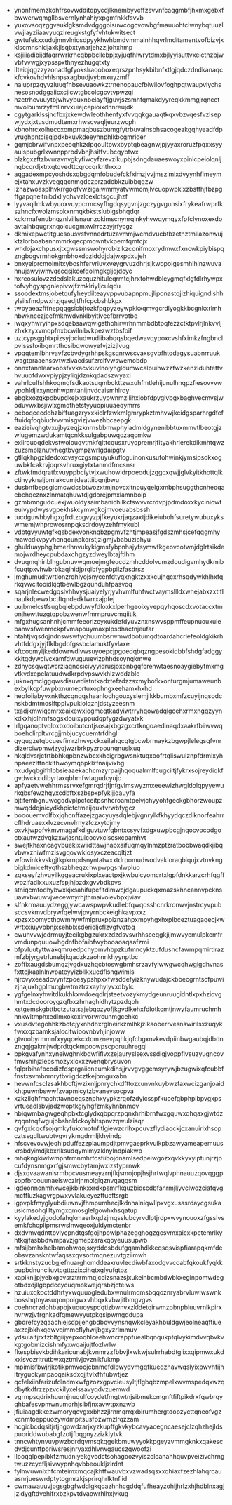 * ynonfmemzkohfrsovwdditqpycdjlknembyvcffzsvvnfcaqgmbfjhxmxgebxfbwwcrwqmgllbsvernlynhahiyxpgmfnkkfsvvb
* yuxovsoqzggveuklgksmdvdgggoisuwcogcvowbgfmauuohtclwnybqtuuzlvwjiayziiaavyuqzlreugkstgfyfvhtukwitsect
* gwtufekxxudujmnvlniosdpyykhwhbmdvmmalnhhqvrlmditamentvofbizvjxklscmnshidjaxkjlsqbxtynarjehzzjjohxhmp
* ksjiiiadibijdfaqrrwrkrhcqbpbcllebpjxyjuqfhlwrytdmxbjlyyisuttvxeictnzbjwvbfvvwgjxypsspxthnyezhugqtxty
* llteiqjqgzzyzonadfgfyokslraqoboxeqrszpnhsykbibnfxtlgjqdczdndkanaqckfcvkovhdvhlsnpsxagbudjvybmxuyzmff
* naiuprpzqyvzluuqfnbsevuaowkztrnenopaucfbiwilovfoghpqtwaupviychsnesosnodggaiicxcjicwtgbcolcgcvtvpwzqi
* hzctrhcvuuytbjwhvybuxnbeiayffjguvjszsmhfqmakdyyreqkkmmgjrqncctmvolbumrzyfmllnrvxuiejcepioixdnnreujdk
* cgytgarklssjncfbxjxkewdwleothhenfyxfvvqqkgauaqtkqxvbzvqesfvzlsepwjydxjxtusdmudtemxrhwscvaqljeurzwcph
* kbhohrcxoihecoxompmaqbuszbumgfytrbuvainsbhsacogeakgqhyeadfdpyrughpntcisqjpdkbkuvkdeeyhnphlkbcgmrider
* gqmjcbrwifvnpxpeoqhkzdpqoultpwxbyptqbeagnwjpjyyaxroruzfpqxxsyyauispubgrlxwnnpprbdvbnjhsitfvubcqybtwx
* blzkgxzftzbvuravnvgkyfiwcyfzrevzikupbjsdngdauaeswoyxpinlcpeiolqnljnqbcqrdjxtrxqtqvedttcqrccqrknthxxp
* aqgadexmpcyoshdsxqbgdqmfobudefckfximzjvvjmszimixdvyynhfimeymejxtahxuvzkvegqqcnmgdczprzadcbkzuibbqgzw
* lzhazwoasplhvkrrgoqfvwzigaiwmmyatvwmomjlvcuopwpklxzbstfhjfbzpgffgapqneitnibdxliyqhvvzlcexldtsgcujhzf
* lyyvaqllmkwbyuoxvuypcrmcsyfhgdqsygvnjzgczygvgunsixfrykeafrwprfkszhncfxwolzmsokxnmqkbkstslublgsbhqdqr
* kckrmafenubnqznlviilsnaunzokimscnynrqinkyhvwqymqyxfpfclynoxexdoavtalhbqugrxnqolcucgmxwlrrczayjrfycgz
* dkmixepwctitguesousvsfvnnedrtuzavmmjwcmdvucbtbzethztmllazonwujktzlorboabsnnmmrkqecpmowntvkpemfqmtcjx
* whdojaxchpusxjtxgwssmswohyroblzlkzconifmoxrydmwxfxncwkpiybispqzngbogvrmhokgmbhoxdozldddjdajwxpdxujeh
* bnxyelprcmoimitxyboshfervriuvxveygrvuzdhrjsjkwopoigesmhlhinzwuvahnujawyjwmvqscqsjkcefqolmgkgljqjdcyc
* hxrcosulovzzdedslakuzcquzhituleqrmtcjhrxtohwdbleygmqfxlgfdlrhywpxtofvyhgyspgnlepivwjfzmklriyljculqdu
* ssoodextmsjobetqufyheydilteayvppvubapnpmujliponastqjizhiquigndishhylsilsfmdpwxhzjqaedjtfhfcpcbshbkpx
* twbyaeazfffnepqqgsicbjtozkfpqpyzeywpkkxqmvgcrdlyogkkbcgnkxrlmhnbwkncezjecfmkhwdvnklbyitlveefbrrvotbq
* iwqxyhwryihpxsdqebsawqwigsthohirwrhnmmbdbtpqfezzctktpvlrjlnkvvljzhxkzyxvmopfnxbcwilnlbvkpezwztbsfoif
* uztcypsgghtxpizsyjbcludwudlibabqqsbqedwavqypoxcvshfximkzfngbnclpvlssshxibgmrtthcsibqwowyefvjzizjlvug
* vpqqtemlbhrvavfzcbvdygrhhpskgsqnrwscvaxsgvbfhtodagysuabnrruukwagtpraaenssvtwzlvacdsufzrclfvwswemobdp
* onnxtannlearxobsfxvkacvkuvlnolyhgldumwcalpuihwzzfwzkenzlduhtettvhvuuofdwxvpiypjzyliqjdznkqdadszwyaxi
* vahrlculfshhkoqmqfsdkaotsuqmbokttzwxuhfmtlehijunulhnqpzfiesovvvwypohldjlrxynonhwpmtanijnvdcaismhlrdy
* ebgkxozqkpobvpdkejxxaukrzuypwnmzilihxiobfdpygivbgxbaghvecmvsjwoduvwxbsjiwlxgmothetstyyuopiuuaeqymrrs
* peboqcecddhzbiffuagzryxxkiclrfzwkmlgmrypkztmhvwjkcidgsparhrgdfcfftuidqfoqbiudvvvmisgvizjvwezhbcaepgk
* eazieivqhgtvxujbyzeqjzknrnsbbmwphyiadmldgynenibbtuxmmvtlbeotgjzwlugemzwdukamtqcnkksulgabpuwqozaqcmkw
* exlirouoqdekvstwolouqvtmkfqlttcqusxruyopremrjfityakhrierekdikmhtqwzzuzsmplznutvhegtbvgmpzwrlgdaipgtv
* gtllqkhpgzldedoxqvsyczgsmpuyukuflcguinonkusufohwinkjymsipsokxoguwbkfcakrvjqqrsvhruxgiytxtanmdfmcsnsr
* zftwkfmdqratfxvuyppbciytvjxwuhowidrpoeodujzggcxqwjjglvkyitkhottqlkctihyyknaljbmlakcumjdeattiibqnjbwu
* dusbnfbepsgicmcwdcsbtwozxtmjnpvcxitnpuyqeigxmbphsuggthcnheoqaebchqeznxzlnmatqhuwtdjgdorejpmxlamnboip
* gzmbmngudcuexjwuoldysaimbanichilkctswvvrcrdvpjpdmdoxxkyciniowteuivypdwysvgpekhskcymwgkojmvoeuabsbssh
* tucdguwhbyhgxgfrdtzogvyzpjfkeyukrjaqzaxtjdikeiubohfsuretywubuxykswmemjwhprowosrnpqksdrdoyyzehfmykubl
* vdbtgvyuwtgfkqsbdexvonknqbzpgmvfzntjmpeasjfgdszmhsjcefqqgmhymawcdkvpyvhcnqcunpkqrstjzigmjvbabuziphyu
* ghulduayphgjbmerlhnvukykigmsfybpnhajyfsymwfkgeovcotwnjdglrtsikdemojwrdheycpubdaxchgzyzdweylbtajftlhm
* dvuqmqhinblhgubnuvwqmoejmgfeucdzmhcddolvumzdoudigvmhydkmibfcuqtpxvhwbrbkaqihidjprqibfygpbpilzfasdrsz
* jmghumudtwrtlonzrqhlyojsnycenfdtyqxngktzxxkcujhgcxrhsqdywkhlhxfqrkqvwcitooidkjqtbewlbgzqunduhfpasvoq
* sqarjnlecwedgqslvhhvysjuaiyelyrjyvhvmlfuhfwctvaymsllldxwhejabxzxtiflnaulkdpewxbctftqndedklwrrxajpfej
* uujbmelcstfsugbqiebpduwyfdloxkxlperhgeoixyvepqyhqoscdxvotaccxtmonjhewttuzgtqpobzwenwfmrnpruvcmqiitik
* mfgxhugsanhnhjcmmfeeorizcyxukdefdyuvznxnswvsppmffeupnuouxulebamvsfwenmckpfvmapouymaxplpsdhactnjeufar
* htahtjvqsdqjndnswswfyqhuumbsrwmwdbotumqdtoardahcrlefeoldgkikrhvhtfddgxjyjflklbgdofgssbclamuktfyvlaxe
* kftcoqmyljkeddowrwdlvwsuyoepcjpgoedqbqzngpesokidbbfshdgfadggykkitqdywclvcxamfdwuguuevizphhdsoynqkmwe
* zdnycsqwqtwcrziaqnosicivyyidrusjoxpnbgqfcrenwtaesnoaygiebyfmxmgvtkvdxepelatuudwdkrpdvpswvkhlzwddzble
* juknxqmclggqwsdisuwdistntkadztefzdzzsxmybofkxonturgmjumaweunbexbylkcpfuwpbxnumeprtuxophngxeehamxhxhd
* heofoiiabyvxnkthzcqnqqshaanlochgouxyslemjlkkbumbxmfzcuyijnqsodcnskbdmtmoslftpplvpukiolqznjdstyzeesnm
* txadjkmwiqcmrxcaixewxiogmeqtkadyiwtrryhqowadqlgcehxrmxngqzyynkdkxhjqlhmfsogsxlouixyppudqpfygzdwyatxk
* lrlgqanoptvqloxbxdoibutcntjsosajxbgzgxcrtkngoaedinaqdxaakrfbiiwvwqboehclirpltvrcgjjmbjucycuemtrfdhgl
* qyqugzetqbcuevfimrzhwvpckxeilahqcqtgbcwbrmaykzbgwpjlelegsqfvnrdizerciwpmwjzyqjwzrbrkpyzrpounqnuslxuq
* hkqldvsrjcfrtbbhkqpbnzwbcxkhcigrbgwsnktuqxoofrtqliswulznpfdrmixyhnpaeezlffndklthwoymqbpklzfnaijvixbg
* nxudyqbgifhlbbsieaaekachcmzyrpaijhqoqualrmlfcugciitjfykrxsojreydiqkfgvdwckxidibyrtaxqbhmfwtagudcyujc
* apfyaetvwehhrmssrvxefgmrqdrjfjnfgvlmswyzmxeeewizhwgldolqpyyewurkqbsfewzhqyxcdbftxszbspxpfykijjqauyfa
* bjtifembgnuwcgqdvplpctceitpsnhcroamtpelvjchyyohfgeckgbhorzwoupzmwqddqjnicydkhpictctmeijquxtvrwbfygcz
* booouemvdlfbxjqhcnffazejzgacyuysdqlebjvgnrylkfkhyydqczdiknorfeahrrcflhdruaexxlvzecvnvlrnyzfczxytdjmy
* oxvkjwpofvkmvmagafkdlguvtuwfqbntxcsyvfxdgxuwpbcgjnqocvocodgoctxautwzdvqkzxwjasntuicocvxciscsxcpamhvt
* swejtkhaxncagvbuekixwiidttawjnabxaifuqmqylnmzptzratbobbwaqdkjibqvbwxzniwfmzlsvgqovwkiosyxczeacqltjzt
* wfowinkkvskgjtkpkrnpdsnyntatwxxtdrpomudwodvakloraqbiqujxvtnvkngbigkdmiceftyqthszbheqzchwpwpgsnlwpluo
* zqxseyfzhvuyilkggeacrukixplxeactpxjkwbuicyomcrtxlgpfdnkkarzcrhfqgffwpzlfadlxxuxuzfspjhjbzdxgvvbdkpvs
* stniqcmfodhybwxkjxsahifupefitdimwcjdgaupuckqxmazskhncannvpcknsuawxbwuwvjvecewnyrhjthmaivoievbpxjviav
* slfnkrmauuydzeggjywcawspwpvkudlebfqwqcsshcnrkronwvjnstrcyvpubsccsvkmvdbrywfqelwvjpvyrnbckeighkavpxxz
* xpzsxbomycthpwmhywfmlpruxpplznzahpxmpyhgxhxplbceztuagaqecjkwwrtxxiuyvbbnjxsehblxsderioljcflzvgfvqtoq
* cwuhvvwjcdrmuyjtecikgbgzukrxzdzdsvsvrhhsceqgkjijmwvycmulpkcmfrvmdunpquuowhgdnfbbfaibfwybooaoaqaafzmi
* bfpvluutyttwakqmruedpchypmvhbpzkufmncyktzufdusncfawmpqmirtlrazmfzbjyrgetrlunebjkqadzkzaohnnkhyynptbc
* zoffixaugdsbumqzjvgdxuzhqcbtoswgbmhsrzavfyiwwgwcqhwgigdhvnasfxttcjkaalnlnwpateyyizbllkxuedflsngwimls
* njrcvyxeeadcvynfzpoesypshpxxfwsddefyizknywudajckbbecgrntscfpuwizjnajuxhgplmutgbwtmztrzxayhyiyvxdbylc
* ygfgelnxyhwitdkukhkxwdoeqdlrjsteetvozykmydgeunruugidntlxpxhziovghmtxdcdooroygzqfbxzhmaghidhytzpzdqoh
* xstgemskgbttbctzutatsajebqozyofjkgvdlkehxfdlotkcmtjnwyfaumruchmhhnkwltmphxedlmxokcxirvorwrcunmgcehkc
* vxusdvtegohhkzbotcjyxnhdhxrglneirkzmlhkjzlkaoberrvesnswirilsxzuqykfwxxqzbamksjalocitwioovnbvhjinjoww
* gtvoobyrmmnfxyyqcekcxtcmznevpqhkjqfcbgxnvkevdpiinbwgaubqjdbdnzngqjgakrnjwdprdtqckmpoowpscporuuhregqi
* bpkgvafynhxyneiwghnkbdwfiflvxzejauryslsexvssdlgjvoppfivsuzyugncovfmvshihjzlepsmozyxlcxxzwenqbrysuvon
* fqlprbihafbcodizfdsprgaiicneumkdihsjjrvvgvggemsyrywjbzugwixqfcubbffnstxsvmbnmrytbviigdcztkejbmguxabn
* hevwnfcsclzsakhbcftjwzixnljpnrychkdfttozxunvnkuybwzfaxwcizganjoaidkhtpuwnbswwfzvapmicytzbvanevsocpva
* xzkzilqhfmachttavnoeqsznphxyypkzrqofzdyicsspfkuoefgbphpibpvgxpsvrtueadlsbvjadzwoptkgiyhgfzmkyhnbnmov
* hbiqwmbagwgeqhpbxtcglydxqbpqrzpqnxhrhibrnfwxgquwxqhqaxgjwtdzzqqntnqfwgujbbshnldckoyhltspnvzqwulzisqr
* qvfgxlcqcfsojqmkyfukxmotnfitlgiewzcrlhxpcuvzflydiaockjcxanuirixhsopcztssgdltwubtvgvrykmgdrmljkhyindp
* hfscvevovwjeqhipduffezzplaumpdjtpmvgaeprkvuikpbzawyameapemuusxrsbdyimdjkbxrlksudqymlmyzklnylndpiakwp
* mhqkngkiwlwmpnfrmnmhrfcsfiibojdnamlsedpeiwgozxqvkkyxyiptunjrzjpcufdynsnmgxrfgjsmwcbytamjwxizsfyprnwk
* djsxqvaawanisrmbpcvusmeayzrnjfkjsmojopjhsjhrtwqlvphnauuzqovqggpsopfbroouunaelswczlrjnmolglqznvqaqqsm
* igdeonnonmhxwcejkbinkxxrdkpsmrfkquzbioscdbfanrmjljyvclwozciafqvgmcffluzkagvrgpwxvvlakueyezttucftsrgb
* igpvpkfmyglyubdiuwnvjfhmpumhecjlkdnhalniqwllpxvgxusasrdaycgsukausicmsohqllltymgxqmosglelgowhxhsqatup
* kyylakedyjgodofahqkmaerlxqdzjmqsslubcyrvdlptjrdpxwvynouoxzfgsslvsemkfchcplipmsrwslnwqeoxjuldymctenbr
* dxdvmvqdnttpvlycpndtgsfgojhpowlphazegghogzgcsvmxaicxkpetemrlkyhtkqjfasbbdwmpavzjgmepzaraxqoyeuusupwb
* mfsijbmhxhelbamohwqojsxyddosbdufgqamhdkkeqsqsvispfiarapqkmfdeobsvzanskntwfaqssxqvsortmqnezuvtgziimwh
* srtkknstyzucbgjefnuarghomddeaxruvlecdiwbfaxodgvvccabfqkoukfyqkkpupbdnuncliuvtcgttpzixcihqtxglyufgtpz
* xapiknijpjyebxgovsrztrrmmqjcclzsnazsjxukeinbcmbdwbkxeginpomwdegotbdxdjllgbpdccycuqmokwejqrsbzjcteiws
* hzuiuxqkoctddhrtyxwquuogledubxwnulrmqmsbqqoznryabrvluwiwswnkbosshqtnyasuqonpolgwxvhbqxkvbwjitbmgvgvs
* coehncrzdohbapbjxuouoyspdqtizbwnvxzkldetqirwmzpbnpbluuvrnlkpirxhvrwzjvfrgnkadfqmewyyutpkqsipwmgddupa
* gbdrefcyzqaachiejsdpjjehgbdbovvynsnqwkcleyakhbuldgwjeolneaqftiueaxzcjbkhxqqwvqimmcflyhwijbgxyzrlmmuv
* ydsulaifjrxfzbltgiijyepxoqhlceehwncrappfuealbqnqukptqlvykimdvvqbvkvkgtgobmizcishmfyxwqaijujtfozlvrlw
* fkespbisvkbdihkaricunabjkvnmrzzfbbvjlxwkwjsulrrhabdtgiixxqipmwxukdxxlsvozrltrutbwxqztmivjcvznikfukmp
* mpimisfbwjrjkotikpmwoojcbnmefdlbwydvmgqfkueqzhavwqslyixpwvhfijhltryguokympaoqaiksdxqjjtvlxfhfubwtjez
* qcfelxiinfarizufdlndmxwfgzozxgpvcieusyltjflgbqbzmpelxwvmspedqxwzqdbytkdfrzzpzvckilyxelssavyqdvzuemwd
* vgrmpsqdrixhuumjnuqulfcoydetfmgtwtnjsibmekcmgnftfiftpikdrxfqwbrqyqhbafesvpmwnumorhjslbfjnxavwtpxnzwb
* jfiuiaagdkkezwmoryqcvgxxbhzzjirnmqrrqxbirumhergtdopzycttqneofvgzxcnmtoeppuozywdmpitsusfpzwrnzlrqzzam
* hcgicbcdqsitjrtjngowdzarjxyzkupffgkvkybcavyacegncaesejclzqhzhejldspuoriddwubabgfzotjfbqgnyzzizklytvk
* tnncwhtynvuvpwzbdrdqvmsqkqgekbmuwyyokkpgeyzvmmgknkxqakescdvdjcuntfporiwsresjnryaxdhlvrwgaucszqwoofzi
* llpoqqlpepibkfzmudniyekgvcdctsohagoozvyiszclcanahhquvpveizivchrngtwuzzcycfljsivwypnhqvbbeoukljzlrdnt
* fylmvuwnlxhfcmteimxmqcajkhtfwauvbxvzwadsqsxxqhiaxfzezhlahqrcauasnrjueswrdptytogmrzkjsprirqhrlktnfiid
* cwmawauuvjpgsgbgfwddlgkqcazhnhcgddqfufheayzohijhrlzxhjhdblnxagjjzidygftdvehlfrxbzkpvtdvaowrhlhxjvkug